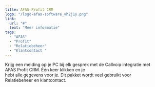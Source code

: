 ```yaml
---
title: AFAS Profit CRM
logo: "/logo-afas-software_vh2j1y.png"
link:
  url: "#"
  text: "Meer informatie"
tags:
  - "AFAS"
  - "Profit"
  - "Relatiebeheer"
  - "Klantcontact "
---
```

Krijg een melding op je PC bij elk gesprek met de Callvoip integratie met AFAS Profit CRM. Één keer klikken en je<br>
hebt alle gegevens voor je. Dit pakket wordt veel gebruikt voor Relatiebeheer en klantcontact.
